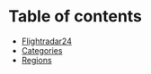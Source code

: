 # Table of contents

* [Flightradar24](README.md)
* [Categories](categories.md)
* [Regions](regions.md)
